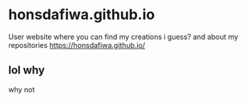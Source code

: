 # honsdafiwa.github.io
User website where you can find my creations i guess? and about my repositories
https://honsdafiwa.github.io/
## lol why
why not
